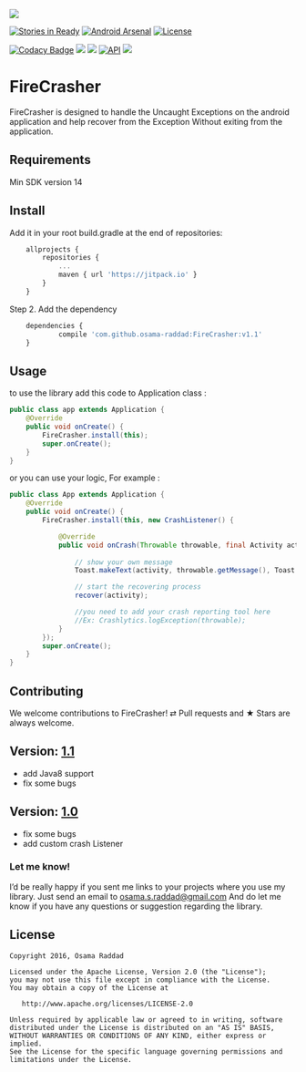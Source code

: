<a href='https://bintray.com/osama-raddad/maven/fire-crasher?source=watch' alt='Get automatic notifications about new "fire-crasher" versions'><img src='https://www.bintray.com/docs/images/bintray_badge_color.png'></a>

[![Stories in Ready](https://badge.waffle.io/osama-raddad/FireCrasher.png?label=ready&title=Ready)](https://waffle.io/osama-raddad/FireCrasher) [![Android Arsenal](https://img.shields.io/badge/Android%20Arsenal-FireCrasher-green.svg?style=true)](https://android-arsenal.com/details/1/3599) [![License](https://img.shields.io/badge/License-Apache%202.0-blue.svg)](https://opensource.org/licenses/Apache-2.0)

[![Codacy Badge](https://api.codacy.com/project/badge/Grade/4da668c9125b401babee42dbb9283f22)](https://www.codacy.com/app/osama-s-raddad/FireCrasher?utm_source=github.com&amp;utm_medium=referral&amp;utm_content=osama-raddad/FireCrasher&amp;utm_campaign=Badge_Grade) <a href="http://www.methodscount.com/?lib=com.osama.firecrasher%3Afirecrasher%3A1.0"><img src="https://img.shields.io/badge/Methods count-83-e91e63.svg"></img></a> <a href="http://www.methodscount.com/?lib=com.osama.firecrasher%3Afirecrasher%3A1.0"><img src="https://img.shields.io/badge/Size-10 KB-e91e63.svg"></img></a> [![API](https://img.shields.io/badge/API-14%2B-blue.svg?style=flat)](https://android-arsenal.com/api?level=14) [![](https://jitpack.io/v/osama-raddad/FireCrasher.svg)](https://jitpack.io/#osama-raddad/FireCrasher)

# FireCrasher

FireCrasher is designed to handle the Uncaught Exceptions on the android application and help recover from the Exception 
Without exiting from the application.

## Requirements

Min SDK version 14


## Install
Add it in your root build.gradle at the end of repositories:

```js
	allprojects {
		repositories {
			...
			maven { url 'https://jitpack.io' }
		}
	}
```
Step 2. Add the dependency

```js
	dependencies {
	        compile 'com.github.osama-raddad:FireCrasher:v1.1'
	}
```

## Usage

to use the library add this code to Application class :

```java
public class app extends Application {
    @Override
    public void onCreate() {
        FireCrasher.install(this);
        super.onCreate();
    }
}
```

or you can use your logic, For example :

```java
public class App extends Application {
    @Override
    public void onCreate() {
        FireCrasher.install(this, new CrashListener() {

            @Override
            public void onCrash(Throwable throwable, final Activity activity) {
            
                // show your own message
                Toast.makeText(activity, throwable.getMessage(), Toast.LENGTH_SHORT).show();

                // start the recovering process
                recover(activity);

                //you need to add your crash reporting tool here
                //Ex: Crashlytics.logException(throwable);
            }
        });
        super.onCreate();
    }
}
```

## Contributing

We welcome contributions to FireCrasher!
⇄ Pull requests and ★ Stars are always welcome.

## Version: [1.1](https://github.com/osama-raddad/FireCrasher/releases/tag/v1.1)

  * add Java8 support
  * fix some bugs

## Version: [1.0](https://github.com/osama-raddad/FireCrasher/releases/tag/v1.0)

  * fix some bugs
  * add custom crash Listener

### Let me know!

I’d be really happy if you sent me links to your projects where you use my library. Just send an email to osama.s.raddad@gmail.com And do let me know if you have any questions or suggestion regarding the library. 

## License

    Copyright 2016, Osama Raddad

    Licensed under the Apache License, Version 2.0 (the "License");
    you may not use this file except in compliance with the License.
    You may obtain a copy of the License at

       http://www.apache.org/licenses/LICENSE-2.0

    Unless required by applicable law or agreed to in writing, software
    distributed under the License is distributed on an "AS IS" BASIS,
    WITHOUT WARRANTIES OR CONDITIONS OF ANY KIND, either express or implied.
    See the License for the specific language governing permissions and
    limitations under the License.
